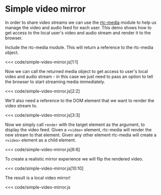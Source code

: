 # Simple video mirror

In order to share video streams we can use the [rtc-media](/module-rtc-media.html) module to help us manage the video and audio feed for each user. This demo shows how to get access to the local user's video and audio stream and render it to the browser.

Include the rtc-media module. This will return a reference to the rtc-media object.

<<< code/simple-video-mirror.js[1:1]

Now we can call the returned media object to get access to user's local video and audio stream - in this case we just need to pass an option to tell the browser to start streaming media immediately.

<<< code/simple-video-mirror.js[2:2]

We'll also need a reference to the DOM element that we want to render the video stream to.

<<< code/simple-video-mirror.js[3:3]

Now we simply call `render` with the target element as the argument, to display the video feed. Given a `<video>` element, rtc-media will render the new stream to that element. Given any other element rtc-media will create a `<video>` element as a child element.

<<< code/simple-video-mirror.js[6:6]

To create a realistic mirror experience we will flip the rendered video.

<<< code/simple-video-mirror.js[10:10]

The result is a local video mirror!

<<< code/simple-video-mirror.js




